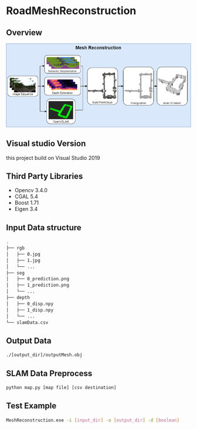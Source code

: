 # RoadMeshReconstruction
## Overview
![Alt text](./assets/RoadMesh.png?raw=true "Title")

## Visual studio Version
this project build on Visual Studio 2019

## Third Party Libraries
- Opencv 3.4.0
- CGAL 5.4
- Boost 1.71
- Eigen 3.4

## Input Data structure
```bash
.
├── rgb
│   ├── 0.jpg
│   ├── 1.jpg
│   └── ...
├── seg
│   ├── 0_prediction.png
│   ├── 1_prediction.png
│   └── ... 
├── depth
│   ├── 0_disp.npy
│   ├── 1_disp.npy
│   └── ...
└── slamData.csv
```

## Output Data
```bash
./[output_dir]/outputMesh.obj
```

## SLAM Data Preprocess
```bash
python map.py [map file] [csv destination]
```

## Test Example
```bash
MeshReconstruction.exe -i [input_dir] -o [output_dir] -d [boolean]
```